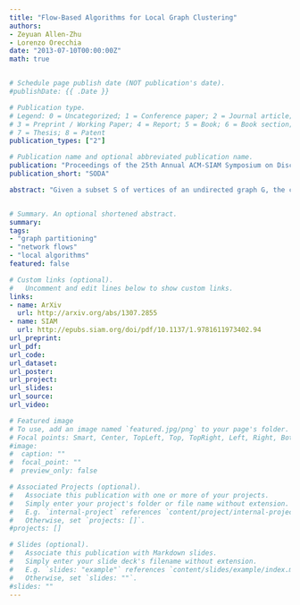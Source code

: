 ```yaml
---
title: "Flow-Based Algorithms for Local Graph Clustering"
authors:
- Zeyuan Allen-Zhu
- Lorenzo Orecchia
date: "2013-07-10T00:00:00Z"
math: true


# Schedule page publish date (NOT publication's date).
#publishDate: {{ .Date }}

# Publication type.
# Legend: 0 = Uncategorized; 1 = Conference paper; 2 = Journal article;
# 3 = Preprint / Working Paper; 4 = Report; 5 = Book; 6 = Book section;
# 7 = Thesis; 8 = Patent
publication_types: ["2"]

# Publication name and optional abbreviated publication name.
publication: "Proceedings of the 25th Annual ACM-SIAM Symposium on Discrete Algorithms"
publication_short: "SODA"

abstract: "Given a subset S of vertices of an undirected graph G, the cut-improvement problem asks us to find a subset S that is similar to A but has smaller conductance. A very elegant algorithm for this problem has been given by Andersen and Lang [AL08] and requires solving a small number of single-commodity maximum flow computations over the whole graph G. In this paper, we introduce LocalImprove, the first cut-improvement algorithm that is local, i.e. that runs in time dependent on the size of the input set A rather than on the size of the entire graph. Moreover, LocalImprove achieves this local behaviour while essentially matching the same theoretical guarantee as the global algorithm of Andersen and Lang. The main application of LocalImprove is to the design of better local-graph-partitioning algorithms. All previously known local algorithms for graph partitioning are random-walk based and can only guarantee an output conductance of $O(\sqrt{OPT})$ when the target set has conductance $OPT \in [0,1].$ Very recently, Zhu, Lattanzi and Mirrokni [ZLM13] improved this to $O(OPT / \sqrt{CONN})$ where the internal connectivity parameter $CONN \in [0,1]$ is defined as the reciprocal of the mixing time of the random walk over the graph induced by the target set. In this work, we show how to use LocalImprove to obtain a constant approximation O(OPT) as long as $CONN/OPT = Omega(1).$ This yields the first flow-based algorithm. Moreover, its performance strictly outperforms the ones based on random walks and surprisingly matches that of the best known global algorithm, which is SDP-based, in this parameter regime [MMV12]. Finally, our results show that spectral methods are not the only viable approach to the construction of local graph partitioning algorithm and open door to the study of algorithms with even better approximation and locality guarantees."


# Summary. An optional shortened abstract.
summary: 
tags:
- "graph partitioning"
- "network flows"
- "local algorithms"
featured: false

# Custom links (optional).
#   Uncomment and edit lines below to show custom links.
links:
- name: ArXiv
  url: http://arxiv.org/abs/1307.2855
- name: SIAM
  url: http://epubs.siam.org/doi/pdf/10.1137/1.9781611973402.94
url_preprint: 
url_pdf: 
url_code:
url_dataset:
url_poster:
url_project:
url_slides:
url_source:
url_video:

# Featured image
# To use, add an image named `featured.jpg/png` to your page's folder. 
# Focal points: Smart, Center, TopLeft, Top, TopRight, Left, Right, BottomLeft, Bottom, BottomRight.
#image:
#  caption: ""
#  focal_point: ""
#  preview_only: false

# Associated Projects (optional).
#   Associate this publication with one or more of your projects.
#   Simply enter your project's folder or file name without extension.
#   E.g. `internal-project` references `content/project/internal-project/index.md`.
#   Otherwise, set `projects: []`.
#projects: []

# Slides (optional).
#   Associate this publication with Markdown slides.
#   Simply enter your slide deck's filename without extension.
#   E.g. `slides: "example"` references `content/slides/example/index.md`.
#   Otherwise, set `slides: ""`.
#slides: ""
---
```

